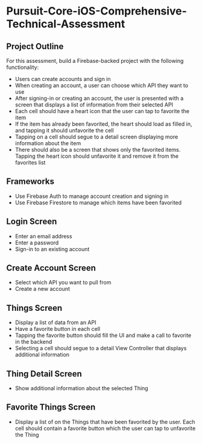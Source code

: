 # Pursuit-Core-iOS-Comprehensive-Technical-Assessment

## Project Outline

For this assessment, build a Firebase-backed project with the following functionality:

- Users can create accounts and sign in
- When creating an account, a user can choose which API they want to use
- After signing-in or creating an account, the user is presented with a screen that displays a list of information from their selected API
- Each cell should have a heart icon that the user can tap to favorite the item
- If the item has already been favorited, the heart should load as filled in, and tapping it should unfavorite the cell
- Tapping on a cell should segue to a detail screen displaying more information about the item
- There should also be a screen that shows only the favorited items.  Tapping the heart icon should unfavorite it and remove it from the favorites list

## Frameworks

- Use Firebase Auth to manage account creation and signing in
- Use Firebase Firestore to manage which items have been favorited

## Login Screen

- Enter an email address
- Enter a password
- Sign-in to an existing account

## Create Account Screen

- Select which API you want to pull from
- Create a new account


## Things Screen

- Display a list of data from an API
- Have a favorite button in each cell
- Tapping the favorite button should fill the UI and make a call to favorite in the backend
- Selecting a cell should segue to a detail View Controller that displays additional information

## Thing Detail Screen

- Show additional information about the selected Thing

## Favorite Things Screen

- Display a list of on the Things that have been favorited by the user.  Each cell should contain a favorite button which the user can tap to unfavorite the Thing
